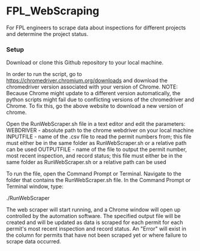 # FPL_WebScraping
For FPL engineers to scrape data about inspections for different projects and determine the project status.


### Setup
Download or clone this Github repository to your local machine.  

In order to run the script, go to https://chromedriver.chromium.org/downloads and download the chromedriver version associated with your version of Chrome.
NOTE: Because Chrome might update to a different version automatically, the python scripts might fail due to conflicting versions of the chromedriver and Chrome.
To fix this, go the above website to download a new version of chrome.  

Open the RunWebScraper.sh file in a text editor and edit the parameters:
WEBDRIVER - absolute path to the chrome webdriver on your local machine
INPUTFILE - name of the .csv file to read the permit numbers from; this file must either be in the same folder as RunWebScraper.sh or a relative path can be used
OUTPUTFILE - name of the file to output the permit number, most recent inspection, and record status; this file must either be in the same folder as RunWebScraper.sh or a relative path can be used

To run the file, open the Command Prompt or Terminal. Navigate to the folder that contains the RunWebScraper.sh file. In the Command Prompt or Terminal window, type:

./RunWebScraper

The web scraper will start running, and a Chrome window will open up controlled by the automation software. The specified output file will be created and will be updated as data is scraped for each permit for each permit's most recent inspection and record status. An "Error" will exist in the column for permits that have not been scraped yet or where failure to scrape data occurred.  
